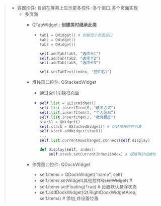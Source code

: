 > * 容器控件: 目的在屏幕上显示更多控件 :多个窗口,多个页面实现
>   * 多页面
>     * QTabWidget : **创建类时继承此类**
>
>       * ```python
>         tab1 = QWidget() # 创建显示页面窗口
>         tab2 = QWidget()
>         tab3 = QWidget()
>         
>         self.addTab(tab1, "选项卡1")
>         self.addTab(tab2, "选项卡2")
>         self.addTab(tab3, "选项卡3")
>         
>         self.setTabText(index, "控件名1")
>         ```
>
>     * 堆栈窗口控件: QStackedWidget
>
>       * 通过索引切换栈页面
>
>       * ```python
>         self.list = QListWidget()
>         self.list.insertItem(0, "联系方式")
>         self.list.insertItem(1, "个人信息")
>         self.list.insertItem(2, "教育程度")
>         stack1 = QWidget()
>         self.stack = QStackedWidget() # 创建堆栈控件对象
>         self.stack.addWidget(stack1)
>         ...
>         self.list.currentRowChanged.connect(self.display)
>         
>         def display(self, index):
>             self.stack.setCurrentIndex(index) # 根据索引切换栈里面页面
>         ```
>
>     * 停靠窗口控件: QDockWidget
>       * self.items = QDockWidget("name", self)
>       * self.items.setWidget(其他控件~~QListWidget~~) # 
>       * self.items.setFloating(True) # 设置默认悬浮状态
>       * self.addDockWidget(Qt.RightDockWidgetArea, self.items) # 添加,并设置位置